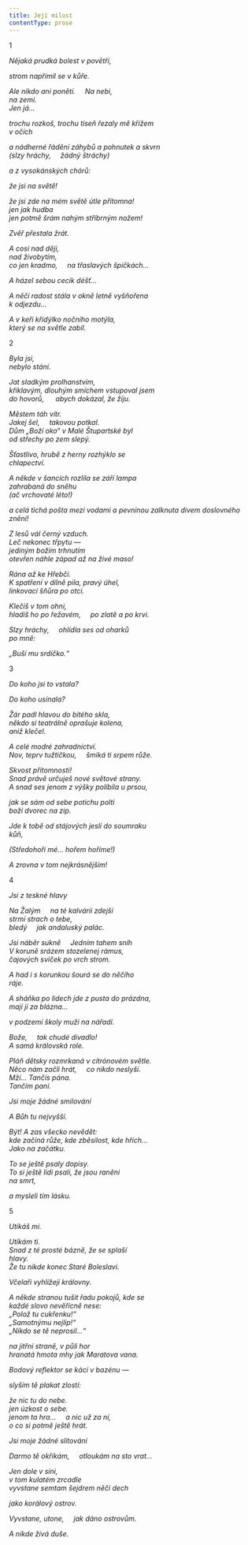 ```yaml
---
title: Její milost
contentType: prose
---
```


1

_Nějaká prudká bolest v povětří,_

_strom napřímil se v kůře._

_Ale nikdo ani ponětí.     Na nebi,  
na zemi.  
Jen já…_

_trochu rozkoš, trochu tíseň řezaly mě křížem  
v očích_

_a nádherné řádění záhybů a pohnutek a skvrn  
(slzy hráchy,     žádný štráchy)_

_a z vysokánských chórů:_

_že jsi na světě!_

_že jsi zde na mém světě útle přítomna!  
jen jak hudba  
jen potmě šrám nahým stříbrným nožem!_

_Zvěř přestala žrát._

_A cosi nad ději,  
nad živobytím,  
co jen kradmo,     na třaslavých špičkách…_

_A házel sebou cecík déšť…_

_A něčí radost stála v okně letně vyšňořena  
k odjezdu…_

_A v keři křidýlko nočního motýla,  
který se na světle zabil._

2

_Byla jsi,  
nebylo stání._

_Jat sladkým prolhanstvím,  
křiklavým, dlouhým smíchem vstupoval jsem  
do hovorů,      abych dokázal, že žiju._

_Městem táh vítr.  
Jakej šel,     takovou potkal.  
Dům „Boží oko“ v Malé Štupartské byl  
od střechy po zem slepý._

_Šťastlivo, hrubě z herny rozhýklo se  
chlapectví._

_A někde v šancích rozlila se září lampa  
zahrabaná do sněhu  
(ač vrchovaté léto!)_

_a celá tichá pošta mezi vodami a pevninou zalknuta divem doslovného znění!_

_Z lesů vál černý vzduch.  
Leč nekonec třpytu —  
jediným božím trhnutím  
otevřen náhle západ až na živé maso!_

_Rána až ke Hřebči.  
K spatření v dílně pila, pravý úhel,  
linkovací šňůra po otci._

_Klečíš v tom ohni,  
hladíš ho po řežavém,     po zlatě a po krvi._

_Slzy hráchy,     ohlídla ses od oharků  
po mně:_

_„Buší mu srdíčko.“_

3

_Do koho jsi to vstala?_

_Do koho usínala?_

_Žár padl hlavou do bitého skla,  
někdo si teatrálně oprašuje kolena,  
aniž klečel._

_A celé modré zahradnictví.  
Nov, teprv tužtičkou,     šmiká ti srpem růže._

_Skvost přítomnosti!  
Snad právě určuješ nové světové strany.  
A snad ses jenom z výšky políbila u prsou,_

_jak se sám od sebe potichu poltí  
boží dvorec na zip._

_Jde k tobě od stájových jeslí do soumraku  
kůň,_

_(Středohoří mé… hořem hoříme!)_

_A zrovna v tom nejkrásnějším!_

4

_Jsi z teskné hlavy_

_Na Žalým     na té kalvárii zdejší  
strmí strach o tebe,  
bledý     jak andaluský palác._

_Jsi náběr sukně     Jedním tahem sníh  
V koruně srázem stozelenej rámus,  
čajových svíček po vrch strom._

_A had i s korunkou šourá se do něčího  
ráje._

_A sháňka po lidech jde z pusta do prázdna,  
mají ji za blázna…_

_v podzemí školy muži na nářadí._

_Bože,     tak chudé divadlo!  
A samá královská role._

_Pláň dětsky rozmrkaná v citrónovém světle.  
Něco nám začli hrát,     co nikdo neslyší.  
Mží… Tančís pána.  
Tančím paní._

_Jsi moje žádné smilování_

_A Bůh tu nejvyšší._

_Být! A zas všecko nevědět:  
kde začíná růže, kde zběsilost, kde hřích…  
Jako na začátku._

_To se ještě psaly dopisy.  
To si ještě lidi psali, že jsou raněni  
na smrt,_

_a mysleli tím lásku._

5

_Utíkáš mi._

_Utíkám ti.  
Snad z té prosté bázně, že se splaší  
hlavy.  
Že tu nikde konec Staré Boleslavi._

_Včelaři vyhlížejí královny._

_A někde stranou tušit řadu pokojů, kde se  
každé slovo nevěřícně nese:  
„Polož tu cukřenku!“  
„Samotnýmu nejlíp!“  
„Nikdo se tě neprosil…“_

_na jitřní straně, v půli hor  
hranatá hmota mhy jak Maratova vana._

_Bodový reflektor se kácí v bazénu —_

_slyším tě plakat zlostí:_

_že nic tu do nebe.  
jen úzkost o sebe.  
jenom ta hra…     a nic už za ní,  
o co si potmě ještě hrát._

_Jsi moje žádné slitování_

_Darmo tě okřikám,     otloukám na sto vrat…_

_Jen dole v síni,  
v tom kulatém zrcadle  
vyvstane semtam šejdrem něčí dech_

_jako korálový ostrov._

_Vyvstane, utone,     jak dáno ostrovům._

_A nikde živá duše._
